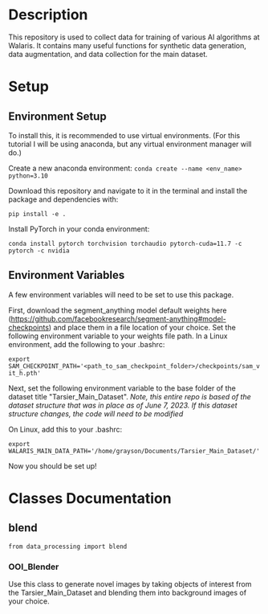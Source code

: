 # Description
This repository is used to collect data for training of various AI algorithms at Walaris. It contains many useful functions for synthetic data generation, data augmentation, and data collection for the main dataset.

# Setup

## Environment Setup
To install this, it is recommended to use virtual environments. (For this tutorial I will be using anaconda, but any virtual environment manager will do.)

Create a new anaconda environment: `conda create --name <env_name> python=3.10`

Download this repository and navigate to it in the terminal and install the package and dependencies with:

`pip install -e .`

Install PyTorch in your conda environment:

`conda install pytorch torchvision torchaudio pytorch-cuda=11.7 -c pytorch -c nvidia`

## Environment Variables
A few environment variables will need to be set to use this package.

First, download the segment_anything model default weights here (https://github.com/facebookresearch/segment-anything#model-checkpoints) and place them in a file location of your choice. Set the following environment variable to your weights file path. In a Linux environment, add the following to your .bashrc:

`export SAM_CHECKPOINT_PATH='<path_to_sam_checkpoint_folder>/checkpoints/sam_vit_h.pth'`

Next, set the following environment variable to the base folder of the dataset title "Tarsier_Main_Dataset". *Note, this entire repo is based of the dataset structure that was in place as of June 7, 2023. If this dataset structure changes, the code will need to be modified*

On Linux, add this to your .bashrc:

`export WALARIS_MAIN_DATA_PATH='/home/grayson/Documents/Tarsier_Main_Dataset/'`

Now you should be set up!

# Classes Documentation

## blend

`from data_processing import blend`

### OOI_Blender

Use this class to generate novel images by taking objects of interest from the Tarsier_Main_Dataset and blending them into background images of your choice.
